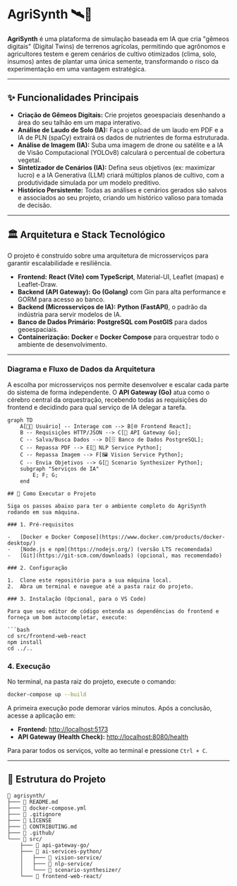 # AgriSynth 🛰️🌱

**AgriSynth** é uma plataforma de simulação baseada em IA que cria "gêmeos digitais" (Digital Twins) de terrenos agrícolas, permitindo que agrônomos e agricultores testem e gerem cenários de cultivo otimizados (clima, solo, insumos) antes de plantar uma única semente, transformando o risco da experimentação em uma vantagem estratégica.

---

## ✨ Funcionalidades Principais

-   **Criação de Gêmeos Digitais:** Crie projetos geoespaciais desenhando a área do seu talhão em um mapa interativo.
-   **Análise de Laudo de Solo (IA):** Faça o upload de um laudo em PDF e a IA de PLN (spaCy) extrairá os dados de nutrientes de forma estruturada.
-   **Análise de Imagem (IA):** Suba uma imagem de drone ou satélite e a IA de Visão Computacional (YOLOv8) calculará o percentual de cobertura vegetal.
-   **Sintetizador de Cenários (IA):** Defina seus objetivos (ex: maximizar lucro) e a IA Generativa (LLM) criará múltiplos planos de cultivo, com a produtividade simulada por um modelo preditivo.
-   **Histórico Persistente:** Todas as análises e cenários gerados são salvos e associados ao seu projeto, criando um histórico valioso para tomada de decisão.

---

## 🏛️ Arquitetura e Stack Tecnológico

O projeto é construído sobre uma arquitetura de microsserviços para garantir escalabilidade e resiliência.

-   **Frontend:** **React (Vite) com TypeScript**, Material-UI, Leaflet (mapas) e Leaflet-Draw.
-   **Backend (API Gateway):** **Go (Golang)** com Gin para alta performance e GORM para acesso ao banco.
-   **Backend (Microsserviços de IA):** **Python (FastAPI)**, o padrão da indústria para servir modelos de IA.
-   **Banco de Dados Primário:** **PostgreSQL com PostGIS** para dados geoespaciais.
-   **Containerização:** **Docker** e **Docker Compose** para orquestrar todo o ambiente de desenvolvimento.

---

### Diagrama e Fluxo de Dados da Arquitetura

A escolha por microsserviços nos permite desenvolver e escalar cada parte do sistema de forma independente. O **API Gateway (Go)** atua como o cérebro central da orquestração, recebendo todas as requisições do frontend e decidindo para qual serviço de IA delegar a tarefa.

```mermaid
graph TD
    A[👨‍💻 Usuário] -- Interage com --> B[🌐 Frontend React];
    B -- Requisições HTTP/JSON --> C[🚀 API Gateway Go];
    C -- Salva/Busca Dados --> D[🗄️ Banco de Dados PostgreSQL];
    C -- Repassa PDF --> E[📄 NLP Service Python];
    C -- Repassa Imagem --> F[🖼️ Vision Service Python];
    C -- Envia Objetivos --> G[🧠 Scenario Synthesizer Python];
    subgraph "Serviços de IA"
        E; F; G;
    end

## 🚀 Como Executar o Projeto

Siga os passos abaixo para ter o ambiente completo do AgriSynth rodando em sua máquina.

### 1. Pré-requisitos

-   [Docker e Docker Compose](https://www.docker.com/products/docker-desktop/)
-   [Node.js e npm](https://nodejs.org/) (versão LTS recomendada)
-   [Git](https://git-scm.com/downloads) (opcional, mas recomendado)

### 2. Configuração

1.  Clone este repositório para a sua máquina local.
2.  Abra um terminal e navegue até a pasta raiz do projeto.

### 3. Instalação (Opcional, para o VS Code)

Para que seu editor de código entenda as dependências do frontend e forneça um bom autocompletar, execute:

```bash
cd src/frontend-web-react
npm install
cd ../..
```

### 4. Execução

No terminal, na pasta raiz do projeto, execute o comando:

```bash
docker-compose up --build
```

A primeira execução pode demorar vários minutos. Após a conclusão, acesse a aplicação em:

-   **Frontend:** [http://localhost:5173](http://localhost:5173)
-   **API Gateway (Health Check):** [http://localhost:8080/health](http://localhost:8080/health)

Para parar todos os serviços, volte ao terminal e pressione `Ctrl + C`.

---

## 📁 Estrutura do Projeto

```
📁 agrisynth/
├─── 📄 README.md
├─── 📄 docker-compose.yml
├─── 📄 .gitignore
├─── 📄 LICENSE
├─── 📄 CONTRIBUTING.md
├─── 📁 .github/
└─── 📁 src/
    ├─── 📁 api-gateway-go/
    ├─── 📁 ai-services-python/
    │   ├─── 📁 vision-service/
    │   ├─── 📁 nlp-service/
    │   └─── 📁 scenario-synthesizer/
    └─── 📁 frontend-web-react/
```
